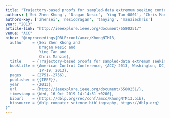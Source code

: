 ```yaml
---
title: "Trajectory-based proofs for sampled-data extremum seeking control"
authors: ['Sei Zhen Khong', 'Dragan Nesic', 'Ying Tan 0001', 'Chris Manzie']
authors-key: ['zhensei', 'nesicdragan', 'tanying', 'manziechris']
year: "2013"
article-link: "http://ieeexplore.ieee.org/document/6580251/"
venue: "ACC"
bibex: "@inproceedings{DBLP:conf/amcc/KhongNTM13,
  author    = {Sei Zhen Khong and
               Dragan Nesic and
               Ying Tan and
               Chris Manzie},
  title     = {Trajectory-based proofs for sampled-data extremum seeking control},
  booktitle = {American Control Conference, {ACC} 2013, Washington, DC, USA, June
               17-19, 2013},
  pages     = {2751--2756},
  publisher = {{IEEE}},
  year      = {2013},
  url       = {http://ieeexplore.ieee.org/document/6580251/},
  timestamp = {Wed, 16 Oct 2019 14:14:51 +0200},
  biburl    = {https://dblp.org/rec/conf/amcc/KhongNTM13.bib},
  bibsource = {dblp computer science bibliography, https://dblp.org}
}"
---
```

